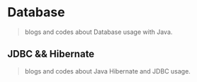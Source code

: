 # Database
> blogs and codes about Database usage with Java.

## JDBC && Hibernate
> blogs and codes about Java Hibernate and JDBC usage.
